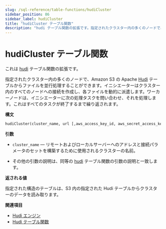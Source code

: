 ```yaml
---
slug: /sql-reference/table-functions/hudiCluster
sidebar_position: 86
sidebar_label: hudiCluster
title: "hudiCluster テーブル関数"
description: "hudi テーブル関数の拡張です。指定されたクラスター内の多くのノードで、Amazon S3 の Apache Hudi テーブルからファイルを並行処理することができます。"
---
```



# hudiCluster テーブル関数

これは [hudi](sql-reference/table-functions/hudi.md) テーブル関数の拡張です。

指定されたクラスター内の多くのノードで、Amazon S3 の Apache [Hudi](https://hudi.apache.org/) テーブルからファイルを並行処理することができます。イニシエーターはクラスター内のすべてのノードへの接続を作成し、各ファイルを動的に派遣します。ワーカーノードは、イニシエーターに次の処理タスクを問い合わせ、それを処理します。これはすべてのタスクが終了するまで繰り返されます。

**構文**

``` sql
hudiCluster(cluster_name, url [,aws_access_key_id, aws_secret_access_key] [,format] [,structure] [,compression])
```

**引数**

- `cluster_name` — リモートおよびローカルサーバーへのアドレスと接続パラメータのセットを構築するために使用されるクラスターの名前。

- その他の引数の説明は、同等の [hudi](sql-reference/table-functions/hudi.md) テーブル関数の引数の説明と一致します。

**返される値**

指定された構造のテーブルは、S3 内の指定された Hudi テーブルからクラスターのデータを読み取ります。

**関連項目**

- [Hudi エンジン](engines/table-engines/integrations/hudi.md)
- [Hudi テーブル関数](sql-reference/table-functions/hudi.md)
